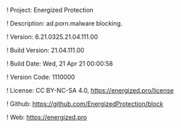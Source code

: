 ! Project: Energized Protection

! Description: ad.porn.malware blocking.

! Version: 6.21.0325.21.04.111.00

! Build Version: 21.04.111.00

! Build Date: Wed, 21 Apr 21 00:00:58

! Version Code: 1110000

! License: CC BY-NC-SA 4.0, https://energized.pro/license

! Github: https://github.com/EnergizedProtection/block

! Web: https://energized.pro
